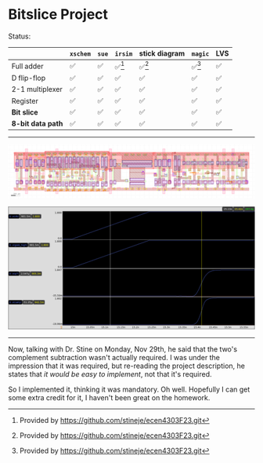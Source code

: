 # Bitslice Project

Status:

| |`xschem`|`sue`|`irsim`|stick diagram|`magic`|LVS|
|--|--|--|--|--|--|--|
|Full adder|✅|✅|✅[^1]|✅[^1]|✅[^1]|✅|
|D flip-flop|✅|✅|✅|✅|✅|✅|
|2-1 multiplexer|✅|✅|✅|✅|✅|✅|
|Register|✅|✅|✅|✅|✅|✅|
|__Bit slice__|✅|✅|✅|✅|✅|✅|
|__8-bit data path__|✅|✅|✅|✅|✅|✅|

---

![Bitslice](/bitslice.png)

![Response Time](/transition.png)

---
Now, talking with Dr. Stine on Monday, Nov 29th, he said that the two's complement subtraction wasn't actually required.
I was under the impression that it was required, but re-reading the project description, he states that _it would be easy to implement_, not that it's required.

So I implemented it, thinking it was mandatory. Oh well. Hopefully I can get some extra credit for it, I haven't been great on the homework.

[^1]: Provided by https://github.com/stineje/ecen4303F23.git
